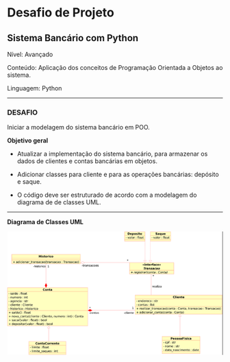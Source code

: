 # **Desafio de Projeto**

## **Sistema Bancário com Python**
Nível: Avançado

Conteúdo: Aplicação dos conceitos de Programação Orientada a Objetos ao sistema.

Linguagem: Python

----
### **DESAFIO**
Iniciar a modelagem do sistema bancário em POO.

**Objetivo geral**
- Atualizar a implementação do sistema bancário, para armazenar os dados de clientes e contas bancárias em objetos.

- Adicionar classes para cliente e para as operações bancárias: depósito e saque.
 
- O código deve ser estruturado de acordo com a modelagem do diagrama de de classes UML.
----
**Diagrama de Classes UML**

![UML](docs/UML.png)
